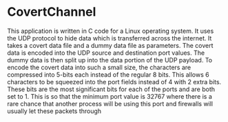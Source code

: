 # CovertChannel

This application is written in C code for a Linux operating system. It uses the UDP protocol to hide
data which is transferred across the internet.
It takes a covert data file and a dummy data file as parameters. The covert data is encoded into the UDP
source and destination port values. The dummy data is then split up into the data portion of the UDP
payload.
To encode the covert data into such a small size, the characters are compressed into 5-bits each instead
of the regular 8 bits. This allows 6 characters to be squeezed into the port fields instead of 4 with 2
extra bits. These bits are the most significant bits for each of the ports and are both set to 1. This is so
that the minimum port value is 32767 where there is a rare chance that another process will be using
this port and firewalls will usually let these packets through